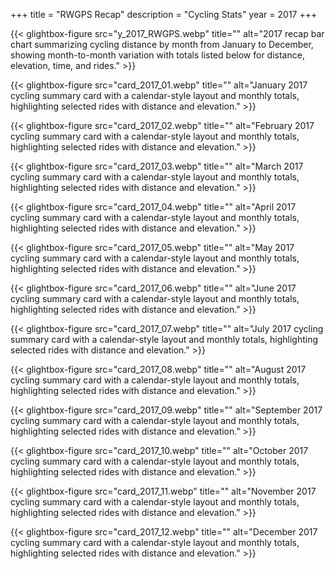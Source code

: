 +++
title = "RWGPS Recap"
description = "Cycling Stats"
year = 2017
+++


<div class="gallery-grid">
  
  {{< glightbox-figure src="y_2017_RWGPS.webp" title="" alt="2017 recap bar chart summarizing cycling distance by month from January to December, showing month-to-month variation with totals listed below for distance, elevation, time, and rides." >}}
  
  {{< glightbox-figure src="card_2017_01.webp" title="" alt="January 2017 cycling summary card with a calendar-style layout and monthly totals, highlighting selected rides with distance and elevation." >}}
  
  {{< glightbox-figure src="card_2017_02.webp" title="" alt="February 2017 cycling summary card with a calendar-style layout and monthly totals, highlighting selected rides with distance and elevation." >}}
  
  {{< glightbox-figure src="card_2017_03.webp" title="" alt="March 2017 cycling summary card with a calendar-style layout and monthly totals, highlighting selected rides with distance and elevation." >}}
  
  {{< glightbox-figure src="card_2017_04.webp" title="" alt="April 2017 cycling summary card with a calendar-style layout and monthly totals, highlighting selected rides with distance and elevation." >}}
  
  {{< glightbox-figure src="card_2017_05.webp" title="" alt="May 2017 cycling summary card with a calendar-style layout and monthly totals, highlighting selected rides with distance and elevation." >}}
  
  {{< glightbox-figure src="card_2017_06.webp" title="" alt="June 2017 cycling summary card with a calendar-style layout and monthly totals, highlighting selected rides with distance and elevation." >}}
  
  {{< glightbox-figure src="card_2017_07.webp" title="" alt="July 2017 cycling summary card with a calendar-style layout and monthly totals, highlighting selected rides with distance and elevation." >}}
  
  {{< glightbox-figure src="card_2017_08.webp" title="" alt="August 2017 cycling summary card with a calendar-style layout and monthly totals, highlighting selected rides with distance and elevation." >}}
  
  {{< glightbox-figure src="card_2017_09.webp" title="" alt="September 2017 cycling summary card with a calendar-style layout and monthly totals, highlighting selected rides with distance and elevation." >}}
  
  {{< glightbox-figure src="card_2017_10.webp" title="" alt="October 2017 cycling summary card with a calendar-style layout and monthly totals, highlighting selected rides with distance and elevation." >}}
  
  {{< glightbox-figure src="card_2017_11.webp" title="" alt="November 2017 cycling summary card with a calendar-style layout and monthly totals, highlighting selected rides with distance and elevation." >}}
  
  {{< glightbox-figure src="card_2017_12.webp" title="" alt="December 2017 cycling summary card with a calendar-style layout and monthly totals, highlighting selected rides with distance and elevation." >}}
  
</div>
